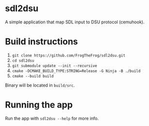 # sdl2dsu

A simple application that map SDL input to DSU protocol (cemuhook).

# Build instructions

1. `git clone https://github.com/FrogTheFrog/sdl2dsu.git`
2. `cd sdl2dsu`
3. `git submodule update --init --recursive`
4. `cmake -DCMAKE_BUILD_TYPE:STRING=Release -G Ninja -B ./build`
5. `cmake --build build`

Binary will be located in `build/src`.

# Running the app

Run the app with `sdl2dsu --help` for more info.
